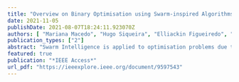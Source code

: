 ```yaml
---
title: "Overview on Binary Optimisation using Swarm-inspired Algorithms"
date: 2021-11-05
publishDate: 2021-08-07T18:24:11.923070Z
authors: [ "Mariana Macedo", "Hugo Siqueira", "Elliackin Figueiredo", "Clodomir Santana", admin,  "Anuradha Gokhale", "Carmelo J. A. Bastos-Filho" ]
publication_types: ["2"]
abstract: "Swarm Intelligence is applied to optimisation problems due to its robustness, scalability, generality, and flexibility. Based on simple rules, simple reactive agents - swarm (e.g. fish, bird, and ant) - directly or indirectly exchange information to find an optimal solution. Among multiple nature inspirations and versions, the dilemma of choosing proper swarm-based algorithms for each type of problem prevents their recurrent application. This scenario gets even more challenging when considering binary optimisation because of the absence of overview papers that assembles the trends, benefits and limitations of swarm-based techniques. Based on 403 scientific papers, we describe the basis of the leading binary swarm-based algorithms presenting their rationales, equations, pseudocodes, and descriptions of their applications to tackle this research gap. We also define a new classification based on the mechanism to update the solutions and the displacements, indicating that the Binary-Binary approach - binary decision variables and binary search space - is more efficient for binary optimisation in accuracy and computational cost."
featured: true
publication: "*IEEE Access*"
url_pdf: "https://ieeexplore.ieee.org/document/9597543"
---
```


